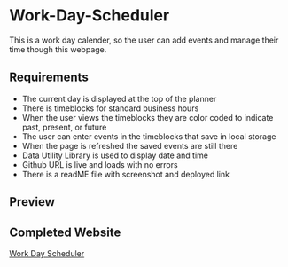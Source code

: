 # Work-Day-Scheduler

This is a work day calender, so the user can add events and manage their time though this webpage. 

## Requirements

* The current day is displayed at the top of the planner
* There is timeblocks for standard business hours
* When the user views the timeblocks they are color coded to indicate past, present, or future
* The user can enter events in the timeblocks that save in local storage
* When the page is refreshed the saved events are still there
* Data Utility Library is used to display date and time
* Github URL is live and loads with no errors
* There is a readME file with screenshot and deployed link 

## Preview

## Completed Website 
[Work Day Scheduler](https://lesleymoore.github.io/Work-Day-Scheduler/)